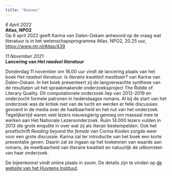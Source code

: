 ```yaml
---
title: "Nieuws"
---
```


*6 April 2022*<br>
**Atlas, NPO2<br>**
Op 6 april 2022 geeft Karina van Dalen-Oskam antwoord op de vraag wat literatuur is in het wetenschapsprogramma Atlas. NPO2, 20.25 uur, https://www.ntr.nl/Atlas/439

*11 November 2021*<br>
**Lancering van *Het raadsel literatuur*<br>**

Donderdag 11 november om 16.00 uur vindt de lancering plaats van het boek *Het raadsel literatuur. Is literaire kwaliteit meetbaar?* van Karina van Dalen-Oskam. In het boek presenteert zij de langverwachte synthese van de resultaten uit het spraakmakende onderzoeksproject The Riddle of Literary Quality. Dit computationele onderzoek liep van 2012-2019 en onderzocht formele patronen in hedendaagse romans.
Al bij de start van het onderzoek was de kritiek niet van de lucht en werden er felle discussies gevoerd in de media over de haalbaarheid en het nut van het onderzoek. Tegelijkertijd waren veel lezers nieuwsgierig genoeg om massaal mee te werken aan Het Nationale Lezersonderzoek. Ruim 14.000 lezers vulden in 2013 die grote enquête in over wat zij als literair bestempelden. Ook het proefschrift *Reading beyond the female* van Corina Koolen zorgde weer voor een grote discussie.
Karina zal ter introductie van het boek een korte presentatie geven. Daarin zal ze ingaan op het toekennen van waarde aan romans, de meetbaarheid van literaire kwaliteit en natuurlijk de uitkomsten van haar onderzoek.<br>

De bijeenkomst vindt online plaats in zoom. De details zijn te vinden op [de website van het Huygens Instituut](https://www.huygens.knaw.nl/evenementen/lancering-het-raadsel-literatuur-van-karina-van-dalen-oskam/).
